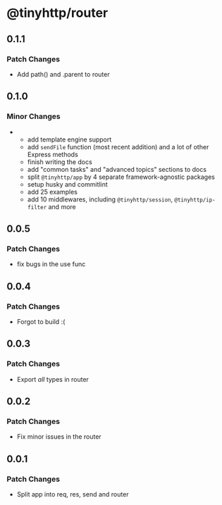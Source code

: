 # @tinyhttp/router

## 0.1.1

### Patch Changes

- Add path() and .parent to router

## 0.1.0

### Minor Changes

- - add template engine support
  - add `sendFile` function (most recent addition) and a lot of other Express methods
  - finish writing the docs
  - add "common tasks" and "advanced topics" sections to docs
  - split `@tinyhttp/app` by 4 separate framework-agnostic packages
  - setup husky and commitlint
  - add 25 examples
  - add 10 middlewares, including `@tinyhttp/session`, `@tinyhttp/ip-filter` and more

## 0.0.5

### Patch Changes

- fix bugs in the use func

## 0.0.4

### Patch Changes

- Forgot to build :(

## 0.0.3

### Patch Changes

- Export _all_ types in router

## 0.0.2

### Patch Changes

- Fix minor issues in the router

## 0.0.1

### Patch Changes

- Split app into req, res, send and router
